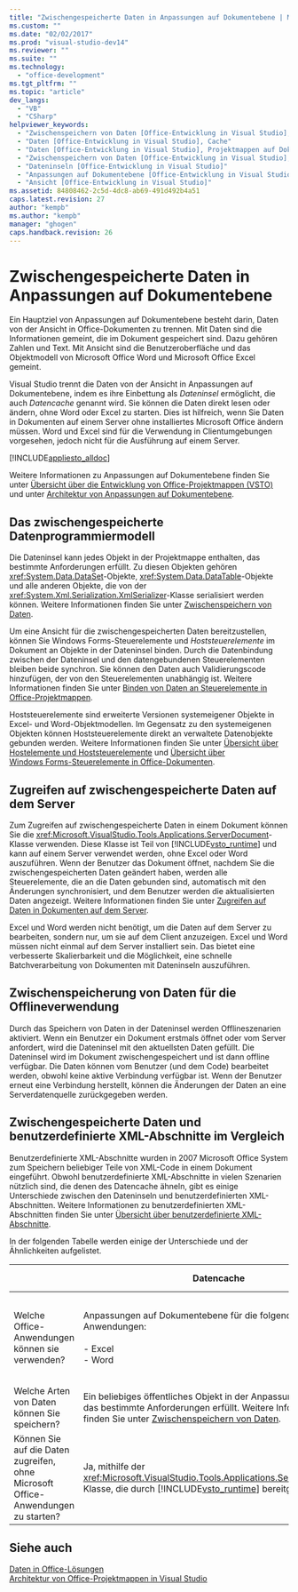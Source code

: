 ```yaml
---
title: "Zwischengespeicherte Daten in Anpassungen auf Dokumentebene | Microsoft Docs"
ms.custom: ""
ms.date: "02/02/2017"
ms.prod: "visual-studio-dev14"
ms.reviewer: ""
ms.suite: ""
ms.technology: 
  - "office-development"
ms.tgt_pltfrm: ""
ms.topic: "article"
dev_langs: 
  - "VB"
  - "CSharp"
helpviewer_keywords: 
  - "Zwischenspeichern von Daten [Office-Entwicklung in Visual Studio], Informationen zum Zwischenspeichern von Daten"
  - "Daten [Office-Entwicklung in Visual Studio], Cache"
  - "Daten [Office-Entwicklung in Visual Studio], Projektmappen auf Dokumentebene"
  - "Zwischenspeichern von Daten [Office-Entwicklung in Visual Studio], Informationen zum Datencaching"
  - "Dateninseln [Office-Entwicklung in Visual Studio]"
  - "Anpassungen auf Dokumentebene [Office-Entwicklung in Visual Studio], Datenmodell"
  - "Ansicht [Office-Entwicklung in Visual Studio]"
ms.assetid: 84808462-2c5d-4dc8-ab69-491d492b4a51
caps.latest.revision: 27
author: "kempb"
ms.author: "kempb"
manager: "ghogen"
caps.handback.revision: 26
---
```

# Zwischengespeicherte Daten in Anpassungen auf Dokumentebene
  Ein Hauptziel von Anpassungen auf Dokumentebene besteht darin, Daten von der Ansicht in Office\-Dokumenten zu trennen.  Mit Daten sind die Informationen gemeint, die im Dokument gespeichert sind. Dazu gehören Zahlen und Text.  Mit Ansicht sind die Benutzeroberfläche und das Objektmodell von Microsoft Office Word und Microsoft Office Excel gemeint.  
  
 Visual Studio trennt die Daten von der Ansicht in Anpassungen auf Dokumentebene, indem es ihre Einbettung als *Dateninsel* ermöglicht, die auch *Datencache* genannt wird.  Sie können die Daten direkt lesen oder ändern, ohne Word oder Excel zu starten.  Dies ist hilfreich, wenn Sie Daten in Dokumenten auf einem Server ohne installiertes Microsoft Office ändern müssen.  Word und Excel sind für die Verwendung in Clientumgebungen vorgesehen, jedoch nicht für die Ausführung auf einem Server.  
  
 [!INCLUDE[appliesto_alldoc](../vsto/includes/appliesto-alldoc-md.md)]  
  
 Weitere Informationen zu Anpassungen auf Dokumentebene finden Sie unter [Übersicht über die Entwicklung von Office-Projektmappen &#40;VSTO&#41;](../vsto/office-solutions-development-overview-vsto.md) und unter [Architektur von Anpassungen auf Dokumentebene](../vsto/architecture-of-document-level-customizations.md).  
  
## Das zwischengespeicherte Datenprogrammiermodell  
 Die Dateninsel kann jedes Objekt in der Projektmappe enthalten, das bestimmte Anforderungen erfüllt.  Zu diesen Objekten gehören <xref:System.Data.DataSet>\-Objekte, <xref:System.Data.DataTable>\-Objekte und alle anderen Objekte, die von der <xref:System.Xml.Serialization.XmlSerializer>\-Klasse serialisiert werden können.  Weitere Informationen finden Sie unter [Zwischenspeichern von Daten](../vsto/caching-data.md).  
  
 Um eine Ansicht für die zwischengespeicherten Daten bereitzustellen, können Sie Windows Forms\-Steuerelemente und *Hoststeuerelemente* im Dokument an Objekte in der Dateninsel binden.  Durch die Datenbindung zwischen der Dateninsel und den datengebundenen Steuerelementen bleiben beide synchron.  Sie können den Daten auch Validierungscode hinzufügen, der von den Steuerelementen unabhängig ist.  Weitere Informationen finden Sie unter [Binden von Daten an Steuerelemente in Office-Projektmappen](../vsto/binding-data-to-controls-in-office-solutions.md).  
  
 Hoststeuerelemente sind erweiterte Versionen systemeigener Objekte in Excel\- und Word\-Objektmodellen.  Im Gegensatz zu den systemeigenen Objekten können Hoststeuerelemente direkt an verwaltete Datenobjekte gebunden werden.  Weitere Informationen finden Sie unter [Übersicht über Hostelemente und Hoststeuerelemente](../vsto/host-items-and-host-controls-overview.md) und [Übersicht über Windows Forms-Steuerelemente in Office-Dokumenten](../vsto/windows-forms-controls-on-office-documents-overview.md).  
  
## Zugreifen auf zwischengespeicherte Daten auf dem Server  
 Zum Zugreifen auf zwischengespeicherte Daten in einem Dokument können Sie die <xref:Microsoft.VisualStudio.Tools.Applications.ServerDocument>\-Klasse verwenden.  Diese Klasse ist Teil von [!INCLUDE[vsto_runtime](../vsto/includes/vsto-runtime-md.md)] und kann auf einem Server verwendet werden, ohne Excel oder Word auszuführen.  Wenn der Benutzer das Dokument öffnet, nachdem Sie die zwischengespeicherten Daten geändert haben, werden alle Steuerelemente, die an die Daten gebunden sind, automatisch mit den Änderungen synchronisiert, und dem Benutzer werden die aktualisierten Daten angezeigt.  Weitere Informationen finden Sie unter [Zugreifen auf Daten in Dokumenten auf dem Server](../vsto/accessing-data-in-documents-on-the-server.md).  
  
 Excel und Word werden nicht benötigt, um die Daten auf dem Server zu bearbeiten, sondern nur, um sie auf dem Client anzuzeigen.  Excel und Word müssen nicht einmal auf dem Server installiert sein.  Das bietet eine verbesserte Skalierbarkeit und die Möglichkeit, eine schnelle Batchverarbeitung von Dokumenten mit Dateninseln auszuführen.  
  
## Zwischenspeicherung von Daten für die Offlineverwendung  
 Durch das Speichern von Daten in der Dateninsel werden Offlineszenarien aktiviert.  Wenn ein Benutzer ein Dokument erstmals öffnet oder vom Server anfordert, wird die Dateninsel mit den aktuellsten Daten gefüllt.  Die Dateninsel wird im Dokument zwischengespeichert und ist dann offline verfügbar.  Die Daten können vom Benutzer \(und dem Code\) bearbeitet werden, obwohl keine aktive Verbindung verfügbar ist.  Wenn der Benutzer erneut eine Verbindung herstellt, können die Änderungen der Daten an eine Serverdatenquelle zurückgegeben werden.  
  
## Zwischengespeicherte Daten und benutzerdefinierte XML\-Abschnitte im Vergleich  
 Benutzerdefinierte XML\-Abschnitte wurden in 2007 Microsoft Office System zum Speichern beliebiger Teile von XML\-Code in einem Dokument eingeführt.  Obwohl benutzerdefinierte XML\-Abschnitte in vielen Szenarien nützlich sind, die denen des Datencache ähneln, gibt es einige Unterschiede zwischen den Dateninseln und benutzerdefinierten XML\-Abschnitten.  Weitere Informationen zu benutzerdefinierten XML\-Abschnitten finden Sie unter [Übersicht über benutzerdefinierte XML-Abschnitte](../vsto/custom-xml-parts-overview.md).  
  
 In der folgenden Tabelle werden einige der Unterschiede und der Ähnlichkeiten aufgelistet.  
  
||Datencache|Benutzerdefinierte XML\-Abschnitte|  
|-|----------------|----------------------------------------|  
|Welche Office\-Anwendungen können sie verwenden?|Anpassungen auf Dokumentebene für die folgenden Anwendungen:<br /><br /> -   Excel<br />-   Word|Projektmappen auf Dokumentebene und auf Anwendungsebene für die folgenden Anwendungen:<br /><br /> -   Excel<br />-   PowerPoint<br />-   Word|  
|Welche Arten von Daten können Sie speichern?|Ein beliebiges öffentliches Objekt in der Anpassungsassembly, das bestimmte Anforderungen erfüllt.  Weitere Informationen finden Sie unter [Zwischenspeichern von Daten](../vsto/caching-data.md).|Beliebige XML\-Daten.|  
|Können Sie auf die Daten zugreifen, ohne Microsoft Office\-Anwendungen zu starten?|Ja, mithilfe der <xref:Microsoft.VisualStudio.Tools.Applications.ServerDocument>\-Klasse, die durch [!INCLUDE[vsto_runtime](../vsto/includes/vsto-runtime-md.md)] bereitgestellt wird.|Ja, mithilfe der Klassen im <xref:System.IO.Packaging>\-Namespace oder mit dem Open XML\-Format\-SDK.|  
  
## Siehe auch  
 [Daten in Office-Lösungen](../vsto/data-in-office-solutions.md)   
 [Architektur von Office-Projektmappen in Visual Studio](../vsto/architecture-of-office-solutions-in-visual-studio.md)  
  
  